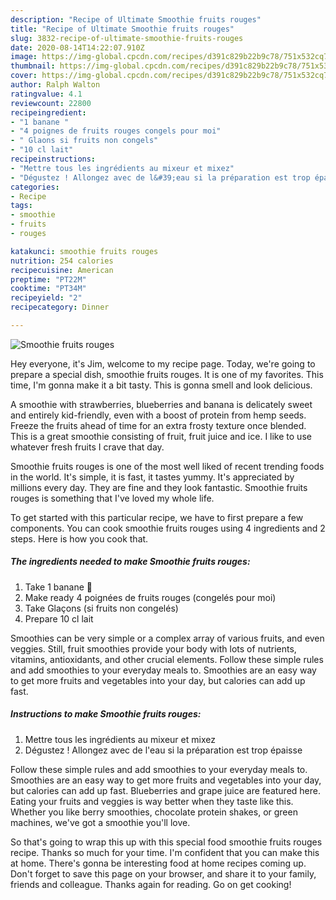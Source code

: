 ```yaml
---
description: "Recipe of Ultimate Smoothie fruits rouges"
title: "Recipe of Ultimate Smoothie fruits rouges"
slug: 3832-recipe-of-ultimate-smoothie-fruits-rouges
date: 2020-08-14T14:22:07.910Z
image: https://img-global.cpcdn.com/recipes/d391c829b22b9c78/751x532cq70/smoothie-fruits-rouges-photo-principale-de-la-recette.jpg
thumbnail: https://img-global.cpcdn.com/recipes/d391c829b22b9c78/751x532cq70/smoothie-fruits-rouges-photo-principale-de-la-recette.jpg
cover: https://img-global.cpcdn.com/recipes/d391c829b22b9c78/751x532cq70/smoothie-fruits-rouges-photo-principale-de-la-recette.jpg
author: Ralph Walton
ratingvalue: 4.1
reviewcount: 22800
recipeingredient:
- "1 banane "
- "4 poignes de fruits rouges congels pour moi"
- " Glaons si fruits non congels"
- "10 cl lait"
recipeinstructions:
- "Mettre tous les ingrédients au mixeur et mixez"
- "Dégustez ! Allongez avec de l&#39;eau si la préparation est trop épaisse"
categories:
- Recipe
tags:
- smoothie
- fruits
- rouges

katakunci: smoothie fruits rouges 
nutrition: 254 calories
recipecuisine: American
preptime: "PT22M"
cooktime: "PT34M"
recipeyield: "2"
recipecategory: Dinner

---
```



![Smoothie fruits rouges](https://img-global.cpcdn.com/recipes/d391c829b22b9c78/751x532cq70/smoothie-fruits-rouges-photo-principale-de-la-recette.jpg)

Hey everyone, it's Jim, welcome to my recipe page. Today, we're going to prepare a special dish, smoothie fruits rouges. It is one of my favorites. This time, I'm gonna make it a bit tasty. This is gonna smell and look delicious.

A smoothie with strawberries, blueberries and banana is delicately sweet and entirely kid-friendly, even with a boost of protein from hemp seeds. Freeze the fruits ahead of time for an extra frosty texture once blended. This is a great smoothie consisting of fruit, fruit juice and ice. I like to use whatever fresh fruits I crave that day.

Smoothie fruits rouges is one of the most well liked of recent trending foods in the world. It's simple, it is fast, it tastes yummy. It's appreciated by millions every day. They are fine and they look fantastic. Smoothie fruits rouges is something that I've loved my whole life.


To get started with this particular recipe, we have to first prepare a few components. You can cook smoothie fruits rouges using 4 ingredients and 2 steps. Here is how you cook that.

<!--inarticleads1-->

##### The ingredients needed to make Smoothie fruits rouges:

1. Take 1 banane 🍌
1. Make ready 4 poignées de fruits rouges (congelés pour moi)
1. Take  Glaçons (si fruits non congelés)
1. Prepare 10 cl lait


Smoothies can be very simple or a complex array of various fruits, and even veggies. Still, fruit smoothies provide your body with lots of nutrients, vitamins, antioxidants, and other crucial elements. Follow these simple rules and add smoothies to your everyday meals to. Smoothies are an easy way to get more fruits and vegetables into your day, but calories can add up fast. 

<!--inarticleads2-->

##### Instructions to make Smoothie fruits rouges:

1. Mettre tous les ingrédients au mixeur et mixez
1. Dégustez ! Allongez avec de l&#39;eau si la préparation est trop épaisse


Follow these simple rules and add smoothies to your everyday meals to. Smoothies are an easy way to get more fruits and vegetables into your day, but calories can add up fast. Blueberries and grape juice are featured here. Eating your fruits and veggies is way better when they taste like this. Whether you like berry smoothies, chocolate protein shakes, or green machines, we&#39;ve got a smoothie you&#39;ll love. 

So that's going to wrap this up with this special food smoothie fruits rouges recipe. Thanks so much for your time. I'm confident that you can make this at home. There's gonna be interesting food at home recipes coming up. Don't forget to save this page on your browser, and share it to your family, friends and colleague. Thanks again for reading. Go on get cooking!
